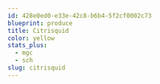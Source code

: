 ```yaml
---
id: 428e0ed0-e33e-42c8-b6b4-5f2cf0002c73
blueprint: produce
title: Citrisquid
color: yellow
stats_plus:
  - mgc
  - sch
slug: citrisquid
---
```


